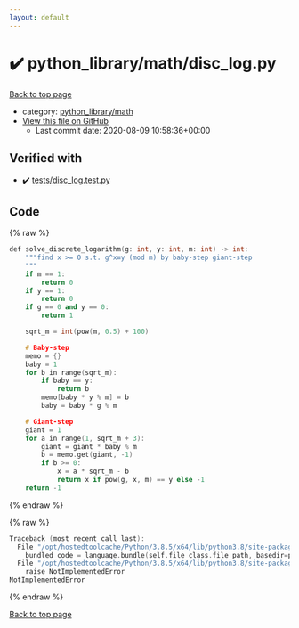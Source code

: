```yaml
---
layout: default
---
```


<!-- mathjax config similar to math.stackexchange -->
<script type="text/javascript" async
  src="https://cdnjs.cloudflare.com/ajax/libs/mathjax/2.7.5/MathJax.js?config=TeX-MML-AM_CHTML">
</script>
<script type="text/x-mathjax-config">
  MathJax.Hub.Config({
    TeX: { equationNumbers: { autoNumber: "AMS" }},
    tex2jax: {
      inlineMath: [ ['$','$'] ],
      processEscapes: true
    },
    "HTML-CSS": { matchFontHeight: false },
    displayAlign: "left",
    displayIndent: "2em"
  });
</script>

<script type="text/javascript" src="https://cdnjs.cloudflare.com/ajax/libs/jquery/3.4.1/jquery.min.js"></script>
<script src="https://cdn.jsdelivr.net/npm/jquery-balloon-js@1.1.2/jquery.balloon.min.js" integrity="sha256-ZEYs9VrgAeNuPvs15E39OsyOJaIkXEEt10fzxJ20+2I=" crossorigin="anonymous"></script>
<script type="text/javascript" src="../../../assets/js/copy-button.js"></script>
<link rel="stylesheet" href="../../../assets/css/copy-button.css" />


# :heavy_check_mark: python_library/math/disc_log.py

<a href="../../../index.html">Back to top page</a>

* category: <a href="../../../index.html#fcc812ea527936762e2a2536e11e6960">python_library/math</a>
* <a href="{{ site.github.repository_url }}/blob/master/python_library/math/disc_log.py">View this file on GitHub</a>
    - Last commit date: 2020-08-09 10:58:36+00:00




## Verified with

* :heavy_check_mark: <a href="../../../verify/tests/disc_log.test.py.html">tests/disc_log.test.py</a>


## Code

<a id="unbundled"></a>
{% raw %}
```cpp
def solve_discrete_logarithm(g: int, y: int, m: int) -> int:
    """find x >= 0 s.t. g^x≡y (mod m) by baby-step giant-step
    """
    if m == 1:
        return 0
    if y == 1:
        return 0
    if g == 0 and y == 0:
        return 1

    sqrt_m = int(pow(m, 0.5) + 100)

    # Baby-step
    memo = {}
    baby = 1
    for b in range(sqrt_m):
        if baby == y:
            return b
        memo[baby * y % m] = b
        baby = baby * g % m

    # Giant-step
    giant = 1
    for a in range(1, sqrt_m + 3):
        giant = giant * baby % m
        b = memo.get(giant, -1)
        if b >= 0:
            x = a * sqrt_m - b
            return x if pow(g, x, m) == y else -1
    return -1

```
{% endraw %}

<a id="bundled"></a>
{% raw %}
```cpp
Traceback (most recent call last):
  File "/opt/hostedtoolcache/Python/3.8.5/x64/lib/python3.8/site-packages/onlinejudge_verify/docs.py", line 349, in write_contents
    bundled_code = language.bundle(self.file_class.file_path, basedir=pathlib.Path.cwd())
  File "/opt/hostedtoolcache/Python/3.8.5/x64/lib/python3.8/site-packages/onlinejudge_verify/languages/python.py", line 61, in bundle
    raise NotImplementedError
NotImplementedError

```
{% endraw %}

<a href="../../../index.html">Back to top page</a>

